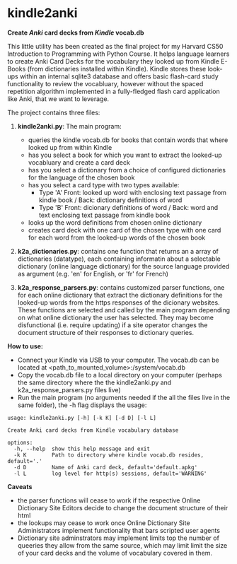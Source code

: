 # kindle2anki

**Create _Anki_ card decks from _Kindle_ vocab.db**

This little utility has been created as the final project for my Harvard CS50 Introduction to Programming with Python Course. 
It helps language learners to create Anki Card Decks for the vocabulary they looked up from Kindle E-Books (from dictionaries installed within Kindle). Kindle stores these look-ups within an internal sqlite3 database and offers basic flash-card study functionality to review the vocabluary, however without the spaced repetition algorithm implemented in a fully-fledged flash card application like Anki, that we want to leverage.

The project contains three files:

1. **kindle2anki.py**:
   The main program: 
   - queries the kindle vocab.db for books that contain words that where looked up from within Kindle
   - has you select a book for which you want to extract the looked-up vocabluary and create a card deck
   - has you select a dictionary from a choice of configured dictionaries for the language of the chosen book
   - has you select a card type with two types available:
     - Type 'A' Front: looked up word with enclosing text passage from kindle book / Back: dictionary definitions of word
     - Type 'B' Front: dicionary definitions of word / Back: word and text enclosing text passage from kindle book
   - looks up the word definitions from chosen online dictionary
   - creates card deck with one card of the chosen type with one card for each word from the looked-up words of the chosen book
  
2. **k2a_dictionaries.py**:
   contains one function that returns an a array of dictionaries (datatype), each containing informatin about a selectable dictionary (online language dictionary)
   for the source language provided as argument (e.g. 'en' for English, or 'fr' for French)   
   
4. **k2a_response_parsers.py**:
   contains customized parser functions, one for each online dictionary that extract the dictionary definitions for the looked-up words
   from the https responses of the dicionary websites. These functions are selected and called by the main program depending on what
   online dictionary the user has selected. They may become disfunctional (i.e. require updating) if a site operator changes the document structure of their responses to dictionary queries.


**How to use:**
  - Connect your Kindle via USB to your computer. The vocab.db can be located at <path_to_mounted_volume>:/system/vocab.db
  - Copy the vocab.db file to a local directory on your computer (perhaps the same directory where the the kindle2anki.py and k2a_response_parsers.py files live)
  - Run the main program (no arguments needed if the all the files live in the same folder), the -h flag displays the usage:

```user@computer Anki Project % **./kindle2anki.py -h** 
usage: kindle2anki.py [-h] [-k K] [-d D] [-l L]

Create Anki card decks from Kindle vocabulary database

options:
  -h, --help  show this help message and exit
  -k K        Path to directory where kindle vocab.db resides, default='.'
  -d D        Name of Anki card deck, default='default.apkg'
  -l L        log level for http(s) sessions, default='WARNING'
```
**Caveats**
- the parser functions will cease to work if the respective Online Dictionary Site Editors decide to change the document structure of their html
- the lookups may cease to work once Online Dictionary Site Administrators implement functionality that bars scripted user agents
- Dictionary site adminstrators may implement limits top the number of queeries they allow from the same source, which may limit limit the size of your card decks and the volume of vocabulary covered in them.
